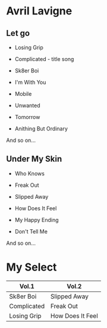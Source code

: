 # Avril Lavigne

## Let go

- Losing Grip

- Complicated - title song

- Sk8er Boi

- I'm With You

- Mobile 

- Unwanted

- Tomorrow

- Anithing But Ordinary

And so on...

## Under My Skin

- Who Knows

- Freak Out

- Slipped Away

- How Does It Feel

- My Happy Ending

- Don't Tell Me

And so on...

# My Select

Vol.1 | Vol.2
--- | ---
Sk8er Boi | Slipped Away
Complicated | Freak Out
Losing Grip | How Does It Feel



